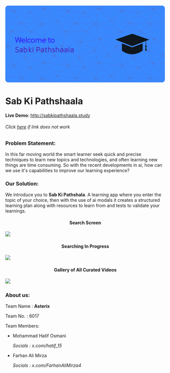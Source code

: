 ![](./github-header-image.png)

# Sab Ki Pathshaala

**Live Demo**: http://sabkipathshaala.study

###### Click [here](https://learning-journey.reluvate.tech/gallery) if link does not work

### Problem Statement:

In this far moving world the smart learner seek quick and precise techniques to learn new topics and technologies, and often learning new things are time consuming. So with the recent developments in ai, how can we use it's capabilities to improve our learning experience?

### Our Solution:

We introduce you to **Sab Ki Pathshala**. A learning app where you enter the topic of your choice, then with the use of ai modals it creates a structured learning plan along with resources to learn from and tests to validate your learnings.

<h4 align="center">Search Screen</h4>

![](https://lh6.googleusercontent.com/-KQTmCFNK6MM/U7OZpznjDuI/AAAAAAAAERc/h3jR27Uy1lE/w1366-h1006-no/Screenshot+2014-07-02+01.32.22.png)

<h4 align="center">Searching In Progress</h4>

![](https://lh5.googleusercontent.com/-oJ-7bSYisRY/U1a-WhK_LoI/AAAAAAAAECM/a04fVYgefzw/w1474-h1098-no/Screen+Shot+2014-04-22+at+3.08.33+PM.png)

<h4 align="center">Gallery of All Curated Videos</h4>

![](https://lh5.googleusercontent.com/-BJD2wK8CvC8/VLodBsyL-NI/AAAAAAAAEx0/SafE6o_qq_I/w1818-h1186-no/Screenshot%2B2015-01-17%2B00.25.49.png)

### About us:

Team Name : **Asterix**

Team No. : 6017

Team Members:

- Mohammad Hatif Osmani

  _Socials : x.com/hatif_15_

- Farhan Ali Mirza

  _Socials : x.com/FarhanAliMirza4_

